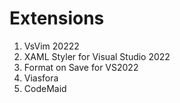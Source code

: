 # Extensions

1. VsVim 20222
2. XAML Styler for Visual Studio 2022
3. Format on Save for VS2022
4. Viasfora
5. CodeMaid